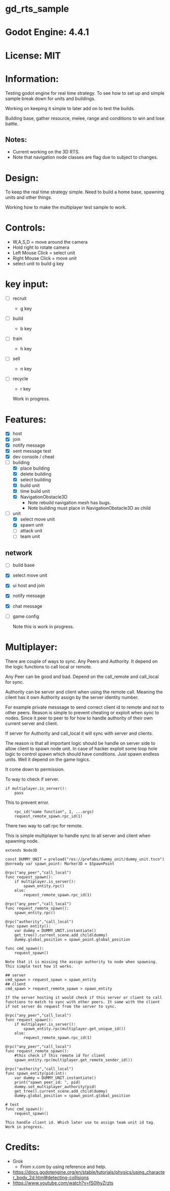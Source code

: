 # gd_rts_sample

# Godot Engine: 4.4.1

# License: MIT

# Information:
  Testing godot engine for real time strategy. To see how to set up and simple sample break down for units and buildings.

  Working on keeping it simple to later add on to test the builds.

  Building base, gather resource, melee, range and conditions to win and lose battle.

## Notes:
- Current working on the 3D RTS.
- Note that navigation node classes are flag due to subject to changes.

# Design:
  To keep the  real time strategy simple. Need to build a home base, spawning units and other things.

  Working how to make the multiplayer test sample to work.

# Controls:
- W,A,S,D = move around the camera
- Hold right to rotate camera
- Left Mouse Click = select unit
- Right Mouse Click = move unit
- select unit to build g key

# key input:
- [ ] recruit
	- g key
- [ ] build
	- b key
- [ ] train
	- h key
- [ ] sell
	- n key
- [ ] recycle
	- r key
	
	
  Work in progress.

# Features:
- [x] host
- [x] join
- [x] notify message
- [x] sent message test
- [x] dev console / cheat
- [ ] building
	- [x] place building
	- [x] delete building
	- [x] select building
	- [x] build unit
	- [x] time build unit
	- [x] NavigationObstacle3D
		- Note rebuild navigation mesh has bugs.
		- Note building must place in NavigationObstacle3D as child
- [ ] unit
	- [x] select move unit
	- [x] spawn unit
	- [ ] attack unit
	- [ ] team unit

## network
- [ ] build base
- [x] select move unit
- [x] ui host and join
- [x] notify message
- [x] chat message
- [ ] game config

  Note this is work in progress.

# Multiplayer:
  There are couple of ways to sync. Any Peers and Authority. It depend on the logic functions to call local or remote.

  Any Peer can be good and bad. Depend on the call_remote and call_local for sync.  

  Authority can be server and client when using the remote call. Meaning the cilent has it own Authority assign by the server identity number.
  
  For example private messsage to send correct client id to remote and not to other peers. Reason is simple to prevent cheating or exploit when sync to nodes. Since it peer to peer to for how to handle authority of their own current server and client.

  If server for Authority and call_local it will sync with server and clients.

  The reason is that all important logic should be handle on server side to allow client to spawn node unit. In case of hacker exploit some loop hole logic to control spawn which should have conditions. Just spawn endless units. Well it depend on the game logics.

  It come down to permission. 

  To way to check if server.
```
if multiplayer.is_server():
	pass
```
  This to prevent error.

```
	rpc_id("name function", 1, ...args)
	request_remote_spawn.rpc_id(1)
```
  There two way to call rpc for remote.


  This is simple multiplayer to handle sync to all server and client when spawning node.

```
extends Node3D

const DUMMY_UNIT = preload("res://prefabs/dummy_unit/dummy_unit.tscn")
@onready var spawn_point: Marker3D = $SpawnPoint

@rpc("any_peer","call_local")
func request_spawn():
	if multiplayer.is_server():
		spawn_entity.rpc()
	else:
		request_remote_spawn.rpc_id(1)

@rpc("any_peer","call_local")
func request_remote_spawn():
	spawn_entity.rpc()

@rpc("authority","call_local")
func spawn_entity():
	var dummy = DUMMY_UNIT.instantiate()
	get_tree().current_scene.add_child(dummy)
	dummy.global_position = spawn_point.global_position

func cmd_spawn():
	request_spawn()
```
	Note that it is missing the assign authority to node when spawning. This simple test how it works.


```
## server
cmd_spawn > request_spawn > spawn_entity
## client
cmd_spawn > request_remote_spawn > spawn_entity
```
	If the server hosting it would check if this server or client to call functions to match to sync with other peers. It same with the client if not server do request from the server to sync.

```
@rpc("any_peer","call_local")
func request_spawn():
	if multiplayer.is_server():
		spawn_entity.rpc(multiplayer.get_unique_id())
	else:
		request_remote_spawn.rpc_id(1)
	
@rpc("any_peer","call_local")
func request_remote_spawn():
	#this check if this remote id for client
	spawn_entity.rpc(multiplayer.get_remote_sender_id())

@rpc("authority","call_local")
func spawn_entity(pid:int):
	var dummy = DUMMY_UNIT.instantiate()
	print("spawn peer_id: ", pid)
	dummy.set_multiplayer_authority(pid)
	get_tree().current_scene.add_child(dummy)
	dummy.global_position = spawn_point.global_position
	
# test 
func cmd_spawn():
	request_spawn()
```
	This handle client id. Which later use to assign team unit id tag. Work in progress.


# Credits:
- Grok
	- From x.com by using reference and help. 
- https://docs.godotengine.org/en/stable/tutorials/physics/using_character_body_2d.html#detecting-collisions
- https://www.youtube.com/watch?v=fS0IhyZrzts
